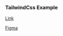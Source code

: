 ### TailwindCss Example

[Link](https://alenvollq.github.io/landing-tailwind-example/)

[Figma](https://www.figma.com/file/tWh64v8CuvIzDSRnD50QnY?type=design&node-id=102-19&mode=design&t=Ga3gaxFSLvhODfnv-0)
